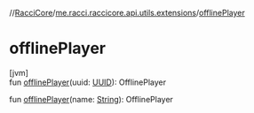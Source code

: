 //[RacciCore](../../index.md)/[me.racci.raccicore.api.utils.extensions](index.md)/[offlinePlayer](offline-player.md)

# offlinePlayer

[jvm]\
fun [offlinePlayer](offline-player.md)(uuid: [UUID](https://docs.oracle.com/javase/8/docs/api/java/util/UUID.html)): OfflinePlayer

fun [offlinePlayer](offline-player.md)(name: [String](https://kotlinlang.org/api/latest/jvm/stdlib/kotlin/-string/index.html)): OfflinePlayer
